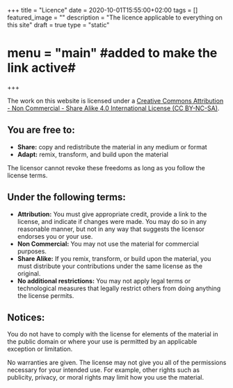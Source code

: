 +++
title =  "Licence"
date = 2020-10-01T15:55:00+02:00
tags = []
featured_image = ""
description = "The licence applicable to everything on this site"
draft = true
type = "static"
# menu = "main" #added to make the link active#
+++

The work on this website is licensed under a [Creative Commons Attribution - Non Commercial - Share Alike 4.0 International License (CC BY-NC-SA)](https://creativecommons.org/licenses/by-nc-sa/4.0/legalcode).


## You are free to:

* **Share:** copy and redistribute the material in any medium or format
* **Adapt:** remix, transform, and build upon the material

The licensor cannot revoke these freedoms as long as you follow the license terms.

## Under the following terms:

* **Attribution:** You must give appropriate credit, provide a link to the license, and indicate if changes were made. You may do so in any reasonable manner, but not in any way that suggests the licensor endorses you or your use.
* **Non Commercial:** You may not use the material for commercial purposes.
* **Share Alike:** If you remix, transform, or build upon the material, you must distribute your contributions under the same license as the original.
* **No additional restrictions:** You may not apply legal terms or technological measures that legally restrict others from doing anything the license permits.

## Notices:

You do not have to comply with the license for elements of the material in the public domain or where your use is permitted by an applicable exception or limitation.

No warranties are given. The license may not give you all of the permissions necessary for your intended use. For example, other rights such as publicity, privacy, or moral rights may limit how you use the material.
